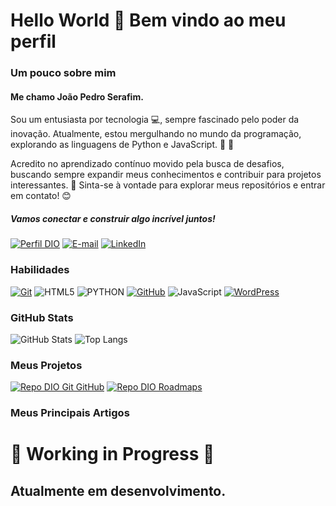 # Hello World 👋  Bem vindo ao meu perfil

### Um pouco sobre mim
#### Me chamo João Pedro Serafim.
Sou um entusiasta por tecnologia 💻, sempre fascinado pelo poder da inovação. Atualmente, estou mergulhando no mundo da programação, explorando as linguagens de Python e JavaScript. 🐍 📜

Acredito no aprendizado contínuo movido pela busca de desafios, buscando sempre expandir meus conhecimentos e contribuir para projetos interessantes. 🤝
Sinta-se à vontade para explorar meus repositórios e entrar em contato! 😊

##### Vamos conectar e construir algo incrível juntos!

[![Perfil DIO](https://img.shields.io/badge/-Meu%20Perfil%20na%20DIO-30A3DC?style=for-the-badge)](https://web.dio.me/users/mendesserafimjoaopedro/)
[![E-mail](https://img.shields.io/badge/-Email-000?style=for-the-badge&logo=microsoft-outlook&logoColor=E94D5F)](mailto:mendesserafimjoaopedro@outlook.com)
[![LinkedIn](https://img.shields.io/badge/-LinkedIn-000?style=for-the-badge&logo=linkedin&logoColor=30A3DC)](https://www.linkedin.com/in/joão-pedro-técnico-administrador/)

### Habilidades

[![Git](https://img.shields.io/badge/Git-000?style=for-the-badge&logo=git&logoColor=E94D5F)](https://git-scm.com/doc)
![HTML5](https://img.shields.io/badge/HTML5-000?style=for-the-badge&logo=html5&logoColor=30A3DC)
![PYTHON](https://img.shields.io/badge/PYTHON-000?style=for-the-badge&logo=PYTHON&logoColor=FCFF33)
[![GitHub](https://img.shields.io/badge/GitHub-000?style=for-the-badge&logo=github&logoColor=30A3DC)](https://docs.github.com/)
![JavaScript](https://img.shields.io/badge/JavaScript-000?style=for-the-badge&logo=javascript&logoColor=30A3DC)
[![WordPress](https://img.shields.io/badge/WordPress-000?style=for-the-badge&logo=WordPress&logoColor=30A3DC)](https://docs.github.com/)

### GitHub Stats

![GitHub Stats](https://github-readme-stats.vercel.app/api?username=Jh0ny1&theme=transparent&bg_color=000&border_color=8700FF&show_icons=true&icon_color=8700FF&title_color=8700FF&text_color=FFF&hide_title=true&)
![Top Langs](https://github-readme-stats-git-masterrstaa-rickstaa.vercel.app/api/top-langs/?username=Jh0ny1&layout=compact&bg_color=000&border_color=8700FF&title_color=8700FF&text_color=FFF)

### Meus Projetos

[![Repo DIO Git GitHub](https://github-readme-stats.vercel.app/api/pin/?username=elidianaandrade&repo=dio-lab-open-source&bg_color=000&border_color=8700FF&show_icons=true&icon_color=8700FF&title_color=9C30FC&text_color=FFF)](https://github.com/elidianaandrade/dio-lab-open-source)
[![Repo DIO Roadmaps](https://github-readme-stats.vercel.app/api/pin/?username=digitalinnovationone&repo=roadmaps&bg_color=000&border_color=30A3DC&show_icons=true&icon_color=9C30FC&title_color=9C30FC&text_color=FFF)](https://github.com/digitalinnovationone/roadmaps)

### Meus Principais Artigos

# 🚧 Working in Progress 🚧
## Atualmente em desenvolvimento.